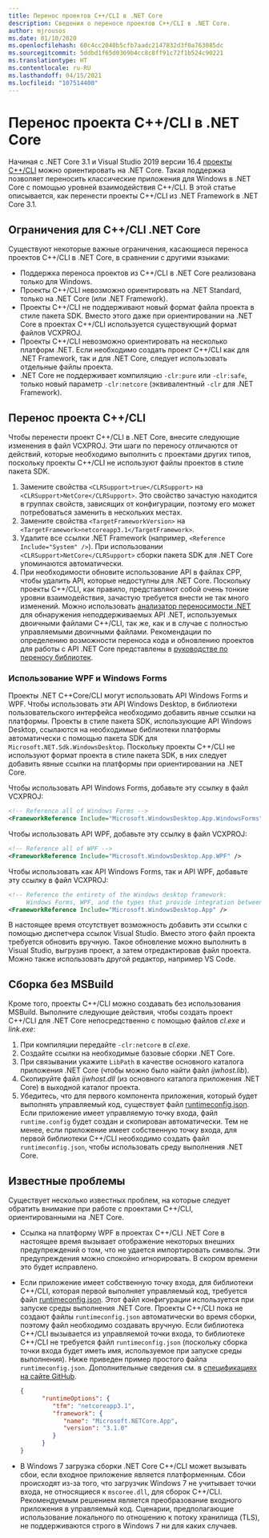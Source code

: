 ```yaml
---
title: Перенос проектов C++/CLI в .NET Core
description: Сведения о переносе проектов C++/CLI в .NET Core.
author: mjrousos
ms.date: 01/10/2020
ms.openlocfilehash: 60c4cc2040b5cfb7aadc2147832d3f0a763085dc
ms.sourcegitcommit: 5ddbd1f65d0369b4cc8c8ff91c72f1b524c90221
ms.translationtype: HT
ms.contentlocale: ru-RU
ms.lasthandoff: 04/15/2021
ms.locfileid: "107514400"
---
```

# <a name="how-to-port-a-ccli-project-to-net-core"></a>Перенос проекта C++/CLI в .NET Core

Начиная с .NET Core 3.1 и Visual Studio 2019 версии 16.4 [проекты C++/CLI](/cpp/dotnet/dotnet-programming-with-cpp-cli-visual-cpp) можно ориентировать на .NET Core. Такая поддержка позволяет переносить классические приложения для Windows в .NET Core с помощью уровней взаимодействия C++/CLI. В этой статье описывается, как перенести проекты C++/CLI из .NET Framework в .NET Core 3.1.

## <a name="ccli-net-core-limitations"></a>Ограничения для C++/CLI .NET Core

Существуют некоторые важные ограничения, касающиеся переноса проектов C++/CLI в .NET Core, в сравнении с другими языками:

* Поддержка переноса проектов из C++/CLI в .NET Core реализована только для Windows.
* Проекты C++/CLI невозможно ориентировать на .NET Standard, только на .NET Core (или .NET Framework).
* Проекты C++/CLI не поддерживают новый формат файла проекта в стиле пакета SDK. Вместо этого даже при ориентировании на .NET Core в проектах C++/CLI используется существующий формат файлов VCXPROJ.
* Проекты C++/CLI невозможно ориентировать на несколько платформ .NET. Если необходимо создать проект C++/CLI как для .NET Framework, так и для .NET Core, следует использовать отдельные файлы проекта.
* .NET Core не поддерживает компиляцию `-clr:pure` или `-clr:safe`, только новый параметр `-clr:netcore` (эквивалентный `-clr` для .NET Framework).

## <a name="port-a-ccli-project"></a>Перенос проекта C++/CLI

Чтобы перенести проект C++/CLI в .NET Core, внесите следующие изменения в файл VCXPROJ. Эти шаги по переносу отличаются от действий, которые необходимо выполнить с проектами других типов, поскольку проекты C++/CLI не используют файлы проектов в стиле пакета SDK.

1. Замените свойства `<CLRSupport>true</CLRSupport>` на `<CLRSupport>NetCore</CLRSupport>`. Это свойство зачастую находится в группах свойств, зависящих от конфигурации, поэтому его может потребоваться заменить в нескольких местах.
2. Замените свойства `<TargetFrameworkVersion>` на `<TargetFramework>netcoreapp3.1</TargetFramework>`.
3. Удалите все ссылки .NET Framework (например, `<Reference Include="System" />`). При использовании `<CLRSupport>NetCore</CLRSupport>` сборки пакета SDK для .NET Core упоминаются автоматически.
4. При необходимости обновите использование API в файлах CPP, чтобы удалить API, которые недоступны для .NET Core. Поскольку проекты C++/CLI, как правило, представляют собой очень тонкие уровни взаимодействия, зачастую требуется внести не так много изменений. Можно использовать [анализатор переносимости .NET](../../standard/analyzers/portability-analyzer.md) для обнаружения неподдерживаемых API .NET, используемых двоичными файлами C++/CLI, так же, как и в случае с полностью управляемыми двоичными файлами. Рекомендации по определению возможности переноса кода и обновлению проектов для работы с API .NET Core представлены в [руководстве по переносу библиотек](./libraries.md#determine-portability).

### <a name="wpf-and-windows-forms-usage"></a>Использование WPF и Windows Forms

Проекты .NET C++Core/CLI могут использовать API Windows Forms и WPF. Чтобы использовать эти API Windows Desktop, в библиотеки пользовательского интерфейса необходимо добавить явные ссылки на платформы. Проекты в стиле пакета SDK, использующие API Windows Desktop, ссылаются на необходимые библиотеки платформы автоматически с помощью пакета SDK для `Microsoft.NET.Sdk.WindowsDesktop`. Поскольку проекты C++/CLI не используют формат проекта в стиле пакета SDK, в них следует добавить явные ссылки на платформы при ориентировании на .NET Core.

Чтобы использовать API Windows Forms, добавьте эту ссылку в файл VCXPROJ:

```xml
<!-- Reference all of Windows Forms -->
<FrameworkReference Include="Microsoft.WindowsDesktop.App.WindowsForms" />
```

Чтобы использовать API WPF, добавьте эту ссылку в файл VCXPROJ:

```xml
<!-- Reference all of WPF -->
<FrameworkReference Include="Microsoft.WindowsDesktop.App.WPF" />
```

Чтобы использовать как API Windows Forms, так и API WPF, добавьте эту ссылку в файл VCXPROJ:

```xml
<!-- Reference the entirety of the Windows desktop framework:
     Windows Forms, WPF, and the types that provide integration between them -->
<FrameworkReference Include="Microsoft.WindowsDesktop.App" />
```

В настоящее время отсутствует возможность добавить эти ссылки с помощью диспетчера ссылок Visual Studio. Вместо этого файл проекта требуется обновить вручную. Такое обновление можно выполнить в Visual Studio, выгрузив проект, а затем отредактировав файл проекта. Можно также использовать другой редактор, например VS Code.

## <a name="build-without-msbuild"></a>Сборка без MSBuild

Кроме того, проекты C++/CLI можно создавать без использования MSBuild. Выполните следующие действия, чтобы создать проект C++/CLI для .NET Core непосредственно с помощью файлов *cl.exe* и *link.exe*:

1. При компиляции передайте `-clr:netcore` в *cl.exe*.
2. Создайте ссылки на необходимые базовые сборки .NET Core.
3. При связывании укажите `LibPath` в качестве основного каталога приложения .NET Core (чтобы можно было найти файл *ijwhost.lib*).
4. Скопируйте файл *ijwhost.dll* (из основного каталога приложения .NET Core) в выходной каталог проекта.
5. Убедитесь, что для первого компонента приложения, который будет выполнять управляемый код, существует файл [runtimeconfig.json](https://github.com/dotnet/sdk/blob/main/documentation/specs/runtime-configuration-file.md). Если приложение имеет управляемую точку входа, файл `runtime.config` будет создан и скопирован автоматически. Тем не менее, если приложение имеет собственную точку входа, для первой библиотеки C++/CLI необходимо создать файл `runtimeconfig.json`, чтобы использовать среду выполнения .NET Core.

## <a name="known-issues"></a>Известные проблемы

Существует несколько известных проблем, на которые следует обратить внимание при работе с проектами C++/CLI, ориентированными на .NET Core.

* Ссылка на платформу WPF в проектах C++/CLI .NET Core в настоящее время вызывает отображение некоторых внешних предупреждений о том, что не удается импортировать символы. Эти предупреждения можно спокойно игнорировать. В скором времени это будет исправлено.
* Если приложение имеет собственную точку входа, для библиотеки C++/CLI, которая первой выполняет управляемый код, требуется файл [runtimeconfig.json](https://github.com/dotnet/sdk/blob/main/documentation/specs/runtime-configuration-file.md). Этот файл конфигурации используется при запуске среды выполнения .NET Core. Проекты C++/CLI пока не создают файлы `runtimeconfig.json` автоматически во время сборки, поэтому файл необходимо создавать вручную. Если библиотека C++/CLI вызывается из управляемой точки входа, то библиотеке C++/CLI не требуется файл `runtimeconfig.json` (поскольку сборка точки входа будет иметь имя, используемое при запуске среды выполнения). Ниже приведен пример простого файла `runtimeconfig.json`. Дополнительные сведения см. в [спецификациях на сайте GitHub](https://github.com/dotnet/sdk/blob/main/documentation/specs/runtime-configuration-file.md).

    ```json
    {
          "runtimeOptions": {
             "tfm": "netcoreapp3.1",
             "framework": {
                "name": "Microsoft.NETCore.App",
                "version": "3.1.0"
             }
          }
    }
    ```

* В Windows 7 загрузка сборки .NET Core C++/CLI может вызывать сбои, если входное приложение является платформенным. Сбои происходят из-за того, что загрузчик Windows 7 не учитывает точки входа, не относящиеся к `mscoree.dll`, для сборок C++/CLI. Рекомендуемым решением является преобразование входного приложения в управляемый код. Сценарии, предполагающие использование локального по отношению к потоку хранилища (TLS), не поддерживаются строго в Windows 7 ни для каких случаев.
